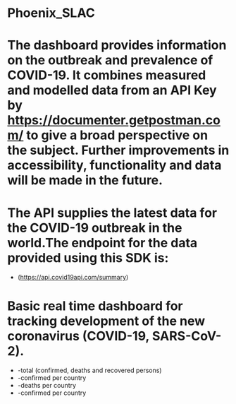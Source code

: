 # Phoenix_SLAC
# The dashboard provides information on the outbreak and prevalence of COVID-19. It combines measured and modelled data from an API Key by https://documenter.getpostman.com/ to give a broad perspective on the subject. Further improvements in accessibility, functionality and data will be made in the future.
# The API supplies the latest data for the COVID-19 outbreak in the world.The endpoint for the data provided using this SDK is:
* (https://api.covid19api.com/summary)
# Basic real time dashboard for tracking development of the new coronavirus (COVID-19, SARS-CoV-2).

 * -total (confirmed, deaths and recovered persons)
 * -confirmed per country
 * -deaths per country
 * -confirmed per country

